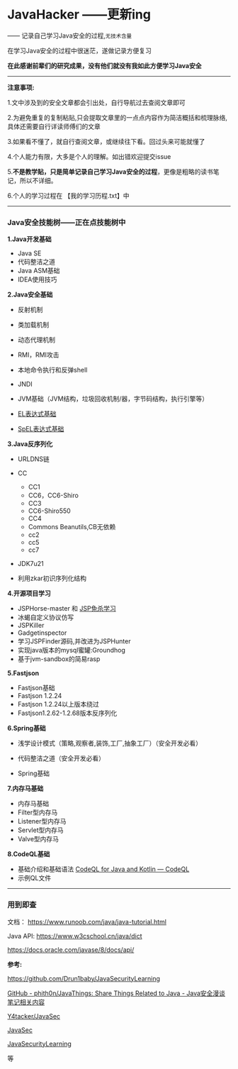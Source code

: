 # JavaHacker ——更新ing

—— 记录自己学习Java安全的过程,`无技术含量`

在学习Java安全的过程中很迷茫，遂做记录方便复习

**在此感谢前辈们的研究成果，没有他们就没有我如此方便学习Java安全**

---

**注意事项:**

1.文中涉及到的安全文章都会引出处，自行导航过去查阅文章即可

2.为避免重复的复制粘贴,只会提取文章里的一点点内容作为简洁概括和梳理脉络,具体还需要自行详读师傅们的文章

3.如果看不懂了，就自行查阅文章，或继续往下看。回过头来可能就懂了

4.个人能力有限，大多是个人的理解。如出错欢迎提交issue

5.**不是教学贴，只是简单记录自己学习Java安全的过程**，更像是粗略的读书笔记，所以不详细。

6.个人的学习过程在 【我的学习历程.txt】中

---

### Java安全技能树——正在点技能树中

**1.Java开发基础**

- Java SE
- 代码整洁之道
- Java ASM基础
- IDEA使用技巧

**2.Java安全基础**

- 反射机制

-  类加载机制
-  动态代理机制
-  RMI，RMI攻击
-  本地命令执行和反弹shell
-  JNDI
-  JVM基础（JVM结构，垃圾回收机制/器，字节码结构，执行引擎等）
-  [EL表达式基础](https://drun1baby.top/2022/09/23/Java-%E4%B9%8B-EL-%E8%A1%A8%E8%BE%BE%E5%BC%8F%E6%B3%A8%E5%85%A5/)
-  [SpEL表达式基础](https://drun1baby.top/2022/09/23/Java-%E4%B9%8B-SpEL-%E8%A1%A8%E8%BE%BE%E5%BC%8F%E6%B3%A8%E5%85%A5/#Java-%E4%B9%8B-SpEL-%E8%A1%A8%E8%BE%BE%E5%BC%8F%E6%B3%A8%E5%85%A5)

**3.Java反序列化**

- URLDNS链
- CC

  - CC1
  - CC6，CC6-Shiro
  - CC3
  - CC6-Shiro550
  - CC4
  - Commons Beanutils,CB无依赖
  - cc2
  - cc5
  - cc7
- JDK7u21
- 利用zkar初识序列化结构

**4.开源项目学习**

- JSPHorse-master	和 [JSP免杀学习](https://tttang.com/archive/1315/#toc_0x00)
- 冰蝎自定义协议仿写
- JSPKiller
- Gadgetinspector
- 学习JSPFinder源码,并改进为JSPHunter
- 实现java版本的mysql蜜罐:Groundhog
- 基于jvm-sandbox的简易rasp

**5.Fastjson**

- Fastjson基础
- Fastjson 1.2.24
- Fastjson 1.2.24以上版本绕过
- Fastjson1.2.62-1.2.68版本反序列化

**6.Spring基础**

- 浅学设计模式（策略,观察者,装饰,工厂,抽象工厂）（安全开发必看）

- 代码整洁之道（安全开发必看）

- Spring基础

**7.内存马基础**

- 内存马基础
- Filter型内存马
- Listener型内存马
- Servlet型内存马
- Valve型内存马

**8.CodeQL基础**

- 基础介绍和基础语法 [CodeQL for Java and Kotlin — CodeQL](https://codeql.github.com/docs/codeql-language-guides/codeql-for-java/)
- 示例QL文件

---

### 用到即查

文档：
https://www.runoob.com/java/java-tutorial.html

Java API:
https://www.w3cschool.cn/java/dict

https://docs.oracle.com/javase/8/docs/api/

**参考:**

https://github.com/Drun1baby/JavaSecurityLearning

[GitHub - phith0n/JavaThings: Share Things Related to Java - Java安全漫谈笔记相关内容](https://github.com/phith0n/JavaThings)

[Y4tacker/JavaSec](https://github.com/Y4tacker/JavaSec)

[JavaSec](https://javasec.org/)

[JavaSecurityLearning](https://github.com/Drun1baby/JavaSecurityLearning)

等